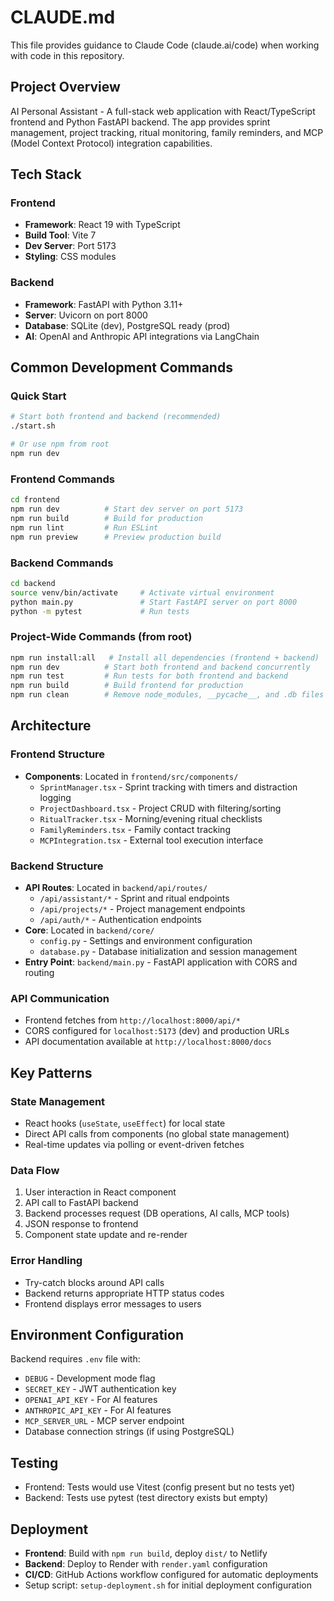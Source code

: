 # CLAUDE.md

This file provides guidance to Claude Code (claude.ai/code) when working with code in this repository.

## Project Overview

AI Personal Assistant - A full-stack web application with React/TypeScript frontend and Python FastAPI backend. The app provides sprint management, project tracking, ritual monitoring, family reminders, and MCP (Model Context Protocol) integration capabilities.

## Tech Stack

### Frontend
- **Framework**: React 19 with TypeScript
- **Build Tool**: Vite 7
- **Dev Server**: Port 5173
- **Styling**: CSS modules

### Backend  
- **Framework**: FastAPI with Python 3.11+
- **Server**: Uvicorn on port 8000
- **Database**: SQLite (dev), PostgreSQL ready (prod)
- **AI**: OpenAI and Anthropic API integrations via LangChain

## Common Development Commands

### Quick Start
```bash
# Start both frontend and backend (recommended)
./start.sh

# Or use npm from root
npm run dev
```

### Frontend Commands
```bash
cd frontend
npm run dev          # Start dev server on port 5173
npm run build        # Build for production
npm run lint         # Run ESLint
npm run preview      # Preview production build
```

### Backend Commands
```bash
cd backend
source venv/bin/activate     # Activate virtual environment
python main.py               # Start FastAPI server on port 8000
python -m pytest             # Run tests
```

### Project-Wide Commands (from root)
```bash
npm run install:all   # Install all dependencies (frontend + backend)
npm run dev          # Start both frontend and backend concurrently
npm run test         # Run tests for both frontend and backend
npm run build        # Build frontend for production
npm run clean        # Remove node_modules, __pycache__, and .db files
```

## Architecture

### Frontend Structure
- **Components**: Located in `frontend/src/components/`
  - `SprintManager.tsx` - Sprint tracking with timers and distraction logging
  - `ProjectDashboard.tsx` - Project CRUD with filtering/sorting
  - `RitualTracker.tsx` - Morning/evening ritual checklists
  - `FamilyReminders.tsx` - Family contact tracking
  - `MCPIntegration.tsx` - External tool execution interface

### Backend Structure  
- **API Routes**: Located in `backend/api/routes/`
  - `/api/assistant/*` - Sprint and ritual endpoints
  - `/api/projects/*` - Project management endpoints
  - `/api/auth/*` - Authentication endpoints
- **Core**: Located in `backend/core/`
  - `config.py` - Settings and environment configuration
  - `database.py` - Database initialization and session management
- **Entry Point**: `backend/main.py` - FastAPI application with CORS and routing

### API Communication
- Frontend fetches from `http://localhost:8000/api/*`
- CORS configured for `localhost:5173` (dev) and production URLs
- API documentation available at `http://localhost:8000/docs`

## Key Patterns

### State Management
- React hooks (`useState`, `useEffect`) for local state
- Direct API calls from components (no global state management)
- Real-time updates via polling or event-driven fetches

### Data Flow
1. User interaction in React component
2. API call to FastAPI backend
3. Backend processes request (DB operations, AI calls, MCP tools)
4. JSON response to frontend
5. Component state update and re-render

### Error Handling
- Try-catch blocks around API calls
- Backend returns appropriate HTTP status codes
- Frontend displays error messages to users

## Environment Configuration

Backend requires `.env` file with:
- `DEBUG` - Development mode flag
- `SECRET_KEY` - JWT authentication key
- `OPENAI_API_KEY` - For AI features
- `ANTHROPIC_API_KEY` - For AI features
- `MCP_SERVER_URL` - MCP server endpoint
- Database connection strings (if using PostgreSQL)

## Testing

- Frontend: Tests would use Vitest (config present but no tests yet)
- Backend: Tests use pytest (test directory exists but empty)

## Deployment

- **Frontend**: Build with `npm run build`, deploy `dist/` to Netlify
- **Backend**: Deploy to Render with `render.yaml` configuration
- **CI/CD**: GitHub Actions workflow configured for automatic deployments
- Setup script: `setup-deployment.sh` for initial deployment configuration
